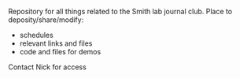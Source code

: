 Repository for all things related to the Smith lab journal club.
Place to deposity/share/modify:
- schedules
- relevant links and files
- code and files for demos

Contact Nick for access
